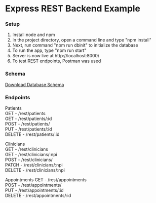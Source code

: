 # Express REST Backend Example

### Setup
1. Install node and npm
2. In the project directory, open a command line and type "npm install"
3. Next, run command "npm run dbinit" to initialize the database
4. To run the app, type "npm run start"
5. Server is now live at http://localhost:8000/
6. To test REST endpoints, Postman was used

### Schema
[Download Database Schema](https://github.com/HystericLamp/TLTHP-Part1/blob/main/TLTHP%20Database%20Schema.pdf)

### Endpoints
Patients <br/>
GET - /rest/patients <br/>
GET - /rest/patients/:id <br/>
POST - /rest/patients/ <br/>
PUT - /rest/patients/:id <br/>
DELETE - /rest/patients/:id <br/>

Clinicians <br/>
GET - /rest/clinicians <br/>
GET - /rest/clinicians/:npi <br/>
POST - /rest/clinicians/ <br/>
PATCH - /rest/clinicians/:npi <br/>
DELETE - /rest/clinicians/:npi <br/>

Appointments
GET - /rest/appointments <br/>
POST - /rest/appointments/ <br/>
PUT - /rest/appointments/:id <br/>
DELETE - /rest/appointments/:id <br/>
